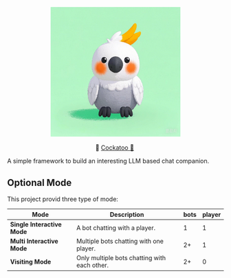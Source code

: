 <div align="center">
  <a href="https://github.com/wjinfeng/Cockatoo">
    <img src="img/logo.png" width = "60%">
  </a>
</div>
<p align="center">
        🦜 <a href="https://github.com/wjinfeng/Cockatoo">Cockatoo 🦜</a>&nbsp
<br>

A simple framework to build an interesting LLM based chat companion.

## Optional Mode
This project provid three type of mode:

|Mode|Description|bots|player|
|---|---|---|---|
|**Single Interactive Mode**|A bot chatting with a player.|1|1|
|**Multi Interactive Mode**|Multiple bots chatting with one player.|2+|1|
|**Visiting Mode**|Only multiple bots chatting with each other.|2+|0|


